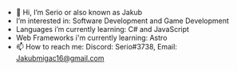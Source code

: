 - 👋 Hi, I’m Serio or also known as Jakub
- I’m interested in: Software Development and Game Development
- Languages i’m currently learning: C# and JavaScript
- Web Frameworks i'm currently learning: Astro
- 📫 How to reach me: Discord: Serio#3738, Email: Jakubmigac16@gmail.com
